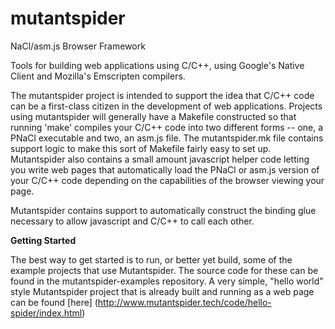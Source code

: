 mutantspider
============

NaCl/asm.js Browser Framework

Tools for building web applications using C/C++, using Google's Native Client and Mozilla's Emscripten compilers.

The mutantspider project is intended to support the idea that C/C++ code can be a first-class citizen in the
development of web applications.  Projects using mutantspider will generally have a Makefile constructed so
that running 'make' compiles your C/C++ code into two different forms -- one, a PNaCl executable and two, an
asm.js file.  The mutantspider.mk file contains support logic to make this sort of Makefile fairly easy to
set up.  Mutantspider also contains a small amount javascript helper code letting you write web pages that
automatically load the PNaCl or asm.js version of your C/C++ code depending on the capabilities of the browser
viewing your page.

Mutantspider contains support to automatically construct the binding glue necessary to allow javascript and
C/C++ to call each other.

<b>Getting Started</b>

The best way to get started is to run, or better yet build, some of the example projects that use Mutantspider.
The source code for these can be found in the mutantspider-examples repository.  A very simple, "hello world"
style Mutantspider project that is already built and running as a web page can be found [here]
(http://www.mutantspider.tech/code/hello-spider/index.html)


